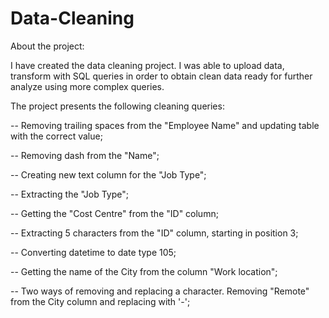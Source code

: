 # Data-Cleaning

About the project:

I have created the data cleaning project. I was able to upload data, transform with SQL queries in order to obtain clean data ready for further analyze using more complex queries.

The project presents the following cleaning queries:

-- Removing trailing spaces from the "Employee Name" and updating table with the correct value;

-- Removing dash from the "Name";

-- Creating new text column for the "Job Type";

-- Extracting the "Job Type";

-- Getting the "Cost Centre" from the "ID" column;

-- Extracting 5 characters from the "ID" column, starting in position 3;

-- 	Converting datetime to date type 105;

-- Getting the name of the City from the column "Work location";

-- Two ways of removing and replacing a character. Removing "Remote" from the City column and replacing with '-';
